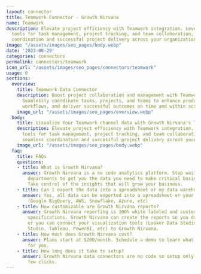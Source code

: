 ```yaml
---
layout: connector
title: Teamwork Connector - Growth Nirvana
name: Teamwork
description: Elevate project efficiency with Teamwork integration. Leverage intuitive
  tools for task management, project tracking, and team collaboration, enabling seamless
  coordination and successful project delivery across your organization.
image: "/assets/images/seo_pages/body.webp"
date: '2023-08-29'
categories: connectors
permalink: connectors/teamwork
icon_url: "/assets/images/seo_pages/connectors/teamwork"
usage: 0
sections:
  overview:
    title: Teamwork Data Connector
    description: Boost project collaboration and management with Teamwork integration.
      Seamlessly coordinate tasks, projects, and teams to enhance productivity, streamline
      workflows, and deliver successful outcomes on time and within scope.
    image_url: "/assets/images/seo_pages/overview.webp"
  body:
    title: Visualize Your Teamwork channel data with Growth Nirvana's Teamwork Connector
    description: Elevate project efficiency with Teamwork integration. Leverage intuitive
      tools for task management, project tracking, and team collaboration, enabling
      seamless coordination and successful project delivery across your organization.
    image_url: "/assets/images/seo_pages/body.webp"
  faq:
    title: FAQs
    questions:
    - title: What is Growth Nirvana?
      answer: Growth Nirvana is a no code analytics platform. Stop waiting for other
        departments to get you the data you need to make critical business decisions.
        Take control of the insights that will grow your business.
    - title: Can I export the data into a spreadsheet or my data warehouse?
      answer: Yes, all data can be exported into a spreadsheet or your data warehouse
        (Google BigQuery, AWS, Snowflake, Azure, etc)
    - title: How customizable are Growth Nirvana reports?
      answer: Growth Nirvana reporting is 100% white labeled and customized to your
        specifications. Growth Nirvana can create the reports so you don’t have to
        or you can connect your visualization tools (Looker Data Studio/Google Data
        Studio, Tableau, PowerBI, etc) to Growth Nirvana.
    - title: How much does Growth Nirvana cost?
      answer: Plans start at $200/month. Schedule a demo to learn what plan is best
        for you.
    - title: How long does it take to setup?
      answer: Growth Nirvana data connectors are no code so setup only requires a
        few clicks.
---
```

